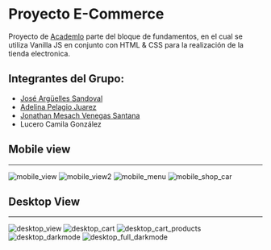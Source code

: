 # Proyecto E-Commerce

Proyecto de [Academlo](https://www.academlo.com/) parte del bloque de fundamentos, en el cual se utiliza Vanilla JS en conjunto con HTML & CSS para la realización de la tienda electronica.

## Integrantes del Grupo:

* [José Argüelles Sandoval](https://github.com/josegerardo70mx)
* [Adelina Pelagio Juarez](https://github.com/Adepj)
* [Jonathan Mesach Venegas Santana](https://github.com/MesachVenegas)
* Lucero Camila González

## Mobile view

---

![mobile_view](./design/storeMobile1.JPG)
![mobile_view2](./design/storeMobile2.JPG)
![mobile_menu](./design/storeMobileMenu.JPG)
![mobile_shop_car](./design/storeMobileCart.JPG)

## Desktop View

---

![desktop_view](./design/desktop.JPG)
![desktop_cart](./design/desktopCart.JPG)
![desktop_cart_products](./design/desktopCartProducts.JPG)
![desktop_darkmode](./design/desktopDarkMode.JPG)
![desktop_full_darkmode](./design/desktopDarkmodeComplete.JPG)
